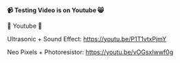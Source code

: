 **📹 Testing Video is on Youtube 😸**

🔗 Youtube 🔗

Ultrasonic + Sound Effect: https://youtu.be/P1T1vtxPjmY

Neo Pixels + Photoresistor: https://youtu.be/vOGsxIwwf0g


